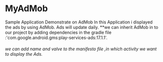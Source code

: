 # MyAdMob
Sample Application Demonstrate on AdMob
In this Application i displayed the ads by using AdMob.
Ads will update daily.
**we can  inherit AdMob in to our project by adding  dependencies in the gradle file :'com.google.android.gms:play-services-ads:17.1.1'.
###### we can add name and valve to the manifesto file ,in which activity we want to display the Ads.
